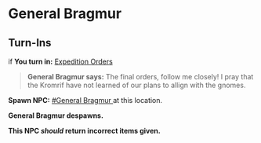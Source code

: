 # General Bragmur
## Turn-Ins





if **You turn in:** [Expedition Orders](/item/8897)


>**General Bragmur says:** The final orders, follow me closely!  I pray that the Kromrif have not learned of our plans to allign with the gnomes.


**Spawn NPC:**  [\#General Bragmur ](/npc/110019) at this location.


**General Bragmur despawns.**

**This NPC *should* return incorrect items given.**
